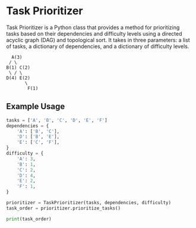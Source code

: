 # Task Prioritizer

Task Prioritizer is a Python class that provides a method for prioritizing tasks based on their dependencies and difficulty levels  using a directed acyclic graph (DAG) and topological sort. It takes in three parameters: a list of tasks, a dictionary of dependencies, and a dictionary of difficulty levels.

```
  A(3)
 / \
B(1) C(2)
 \ / \
D(4) E(2)
       \
        F(1)
```

## Example Usage

```python
tasks = ['A', 'B', 'C', 'D', 'E', 'F']
dependencies = {
    'A': ['B', 'C'],
    'D': ['B', 'E'],
    'E': ['C', 'F'],
}
difficulty = {
    'A': 3,
    'B': 1,
    'C': 2,
    'D': 4,
    'E': 2,
    'F': 1,
}

prioritizer = TaskPrioritizer(tasks, dependencies, difficulty)
task_order = prioritizer.prioritize_tasks()

print(task_order)
```
